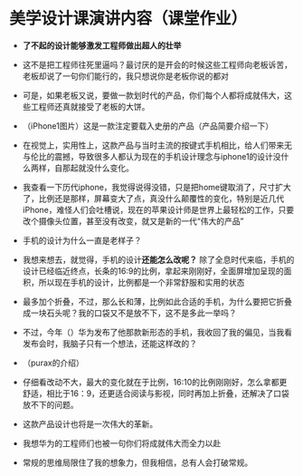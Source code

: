 # 美学设计课演讲内容（课堂作业）

- **了不起的设计能够激发工程师做出超人的壮举** 

- 这不是把工程师往死里逼吗？最讨厌的是开会的时候这些工程师向老板诉苦，老板却说了一句你们能行的，我只想说你是老板你说的都对

- 可是，如果老板又说，要做一款划时代的产品，你们每个人都将成就伟大，这些工程师还真就接受了老板的大饼。

- （iPhone1图片）这是一款注定要载入史册的产品（产品简要介绍一下）

- 在视觉上，实用性上，这款产品与当时主流的按键式手机相比，给人们带来无与伦比的震撼，导致很多人都认为现在的手机设计理念与iphone1的设计没什么两样，自那起就没什么变化。

- 我查看一下历代iphone，我觉得说得没错，只是把home键取消了，尺寸扩大了，比例还是那样，屏幕变大了点，真没什么颠覆性的变化，特别是近几代iPhone，难怪人们会吐槽说，现在的苹果设计师是世界上最轻松的工作，只要改个摄像头位置，甚至没有改变，就又是新的一代“伟大的产品”

- 手机的设计为什么一直是老样子？

- 我想来想去，就觉得，手机的设计**还能怎么改呢？** 除了全息时代来临，手机的设计已经临近终点，长条的16:9的比例，拿起来刚刚好，全面屏增加呈现的面积，所以现在手机的设计，比例都是一个非常舒服和实用的状态

- 最多加个折叠，不过，那么长和薄，比例如此合适的手机，为什么要把它折叠成一块石头呢？我的口袋又不是放不下，这不是多此一举吗？

- 不过，今年（）华为发布了他那款新形态的手机，我收回了我的偏见，当我看发布会时，我脑子只有一个想法，还能这样改的？
- （purax的介绍）

- 仔细看改动不大，最大的变化就在于比例，16:10的比例刚刚好，怎么拿都更舒适，相比于16：9，还更适合阅读与影视，同时再加上折叠，还解决了口袋放不下的问题。

- 这款产品设计也将是一次伟大的革新。
- 我想华为的工程师们也被一句你们将成就伟大而全力以赴
- 常规的思维局限住了我的想象力，但我相信，总有人会打破常规。
